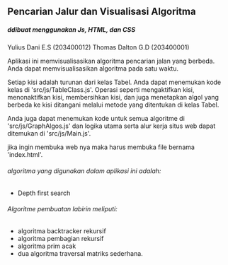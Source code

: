 ## Pencarian Jalur dan Visualisasi Algoritma 
##### ddibuat menggunakan Js, HTML, dan CSS

Yulius Dani E.S (203400012)
Thomas Dalton G.D (203400001)

Aplikasi ini memvisualisasikan algoritma pencarian jalan yang berbeda. Anda dapat memvisualisasikan algoritma pada satu waktu.

Setiap kisi adalah turunan dari kelas Tabel. Anda dapat menemukan kode kelas di 'src/js/TableClass.js'. Operasi seperti mengaktifkan kisi, menonaktifkan kisi, membersihkan kisi, dan juga menetapkan algol yang berbeda ke kisi ditangani melalui metode yang ditentukan di kelas Tabel.

Anda juga dapat menemukan kode untuk semua algoritme di 'src/js/GraphAlgos.js' dan logika utama serta alur kerja situs web dapat ditemukan di 'src/js/Main.js'.

jika ingin membuka web nya maka harus membuka file bernama 'index.html'.


###### algoritma yang digunakan dalam aplikasi ini adalah:
* Depth first search

###### Algoritme pembuatan labirin meliputi:
* algoritma backtracker rekursif
* algoritma pembagian rekursif
* algoritma prim acak
* dua algoritma traversal matriks sederhana.










